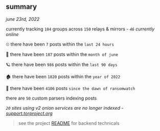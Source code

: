 
## summary
_june 23rd, 2022_

currently tracking `104` groups across `150` relays & mirrors - _`46` currently online_

⏲ there have been `7` posts within the `last 24 hours`

🦈 there have been `187` posts within the `month of june`

🪐 there have been `986` posts within the `last 90 days`

🏚 there have been `1820` posts within the `year of 2022`

🦕 there have been `4106` posts `since the dawn of ransomwatch`

there are `50` custom parsers indexing posts

_`20` sites using v2 onion services are no longer indexed - [support.torproject.org](https://support.torproject.org/onionservices/v2-deprecation/)_

> see the project [README](https://github.com/joshhighet/ransomwatch#ransomwatch--) for backend technicals
